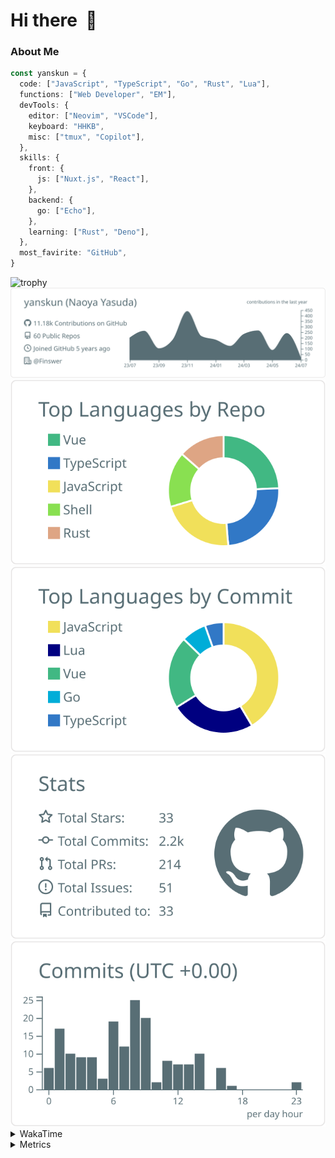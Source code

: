 # Hi there&nbsp; :wave:

### About Me

```ts
const yanskun = {
  code: ["JavaScript", "TypeScript", "Go", "Rust", "Lua"],
  functions: ["Web Developer", "EM"],
  devTools: {
    editor: ["Neovim", "VSCode"],
    keyboard: "HHKB",
    misc: ["tmux", "Copilot"],
  },
  skills: {
    front: {
      js: ["Nuxt.js", "React"],
    },
    backend: {
      go: ["Echo"],
    },
    learning: ["Rust", "Deno"],
  },
  most_favirite: "GitHub",
}
```
<!-- https://github.com/ryo-ma/github-profile-trophy -->
<img src="https://github-profile-trophy.vercel.app/?username=yanskun&theme=onedark&column=3" alt="trophy">

<!-- https://github.com/vn7n24fzkq/github-profile-summary-cards -->
<picture>
  <source media="(prefers-color-scheme: dark)" srcset="https://raw.githubusercontent.com/yanskun/yanskun/master/profile-summary-card-output/nord_dark/0-profile-details.svg">
 <img src="https://raw.githubusercontent.com/yanskun/yanskun/master/profile-summary-card-output/default/0-profile-details.svg">
</picture>
<br>
<picture>
  <source media="(prefers-color-scheme: dark)" srcset="https://raw.githubusercontent.com/yanskun/yanskun/master/profile-summary-card-output/nord_dark/1-repos-per-language.svg">
 <img src="https://raw.githubusercontent.com/yanskun/yanskun/master/profile-summary-card-output/default/1-repos-per-language.svg">
</picture>
<picture>
  <source media="(prefers-color-scheme: dark)" srcset="https://raw.githubusercontent.com/yanskun/yanskun/master/profile-summary-card-output/nord_dark/2-most-commit-language.svg">
 <img src="https://raw.githubusercontent.com/yanskun/yanskun/master/profile-summary-card-output/default/2-most-commit-language.svg">
</picture>
<br>
<picture>
  <source media="(prefers-color-scheme: dark)" srcset="https://raw.githubusercontent.com/yanskun/yanskun/master/profile-summary-card-output/nord_dark/3-stats.svg">
 <img src="https://raw.githubusercontent.com/yanskun/yanskun/master/profile-summary-card-output/default/3-stats.svg">
</picture>
<picture>
  <source media="(prefers-color-scheme: dark)" srcset="https://raw.githubusercontent.com/yanskun/yanskun/master/profile-summary-card-output/nord_dark/4-productive-time.svg">
 <img src="https://raw.githubusercontent.com/yanskun/yanskun/master/profile-summary-card-output/default/4-productive-time.svg">
</picture>

<details>
  <summary>WakaTime</summary>
<!--START_SECTION:waka-->
![Code Time](http://img.shields.io/badge/Code%20Time-928%20hrs%2024%20mins-blue)

**🐱 My GitHub Data** 

> 📦 126.8 kB Used in GitHub's Storage 
 > 
> 🏆 1,168 Contributions in the Year 2024
 > 
> 💼 Opted to Hire
 > 
> 📜 109 Public Repositories 
 > 
> 🔑 3 Private Repositories 
 > 
**I'm a Night 🦉** 

```text
🌞 Morning                1345 commits        ███░░░░░░░░░░░░░░░░░░░░░░   11.55 % 
🌆 Daytime                4254 commits        █████████░░░░░░░░░░░░░░░░   36.53 % 
🌃 Evening                3409 commits        ███████░░░░░░░░░░░░░░░░░░   29.28 % 
🌙 Night                  2636 commits        ██████░░░░░░░░░░░░░░░░░░░   22.64 % 
```
📅 **I'm Most Productive on Tuesday** 

```text
Monday                   1722 commits        ████░░░░░░░░░░░░░░░░░░░░░   14.79 % 
Tuesday                  2342 commits        █████░░░░░░░░░░░░░░░░░░░░   20.11 % 
Wednesday                1563 commits        ███░░░░░░░░░░░░░░░░░░░░░░   13.42 % 
Thursday                 1302 commits        ███░░░░░░░░░░░░░░░░░░░░░░   11.18 % 
Friday                   1169 commits        ███░░░░░░░░░░░░░░░░░░░░░░   10.04 % 
Saturday                 1587 commits        ███░░░░░░░░░░░░░░░░░░░░░░   13.63 % 
Sunday                   1959 commits        ████░░░░░░░░░░░░░░░░░░░░░   16.82 % 
```


📊 **This Week I Spent My Time On** 

```text
🕑︎ Time Zone: Asia/Tokyo

💬 Programming Languages: 
TypeScript               10 hrs 12 mins      ██████████████████░░░░░░░   71.33 % 
Go                       54 mins             ██░░░░░░░░░░░░░░░░░░░░░░░   06.38 % 
YAML                     47 mins             █░░░░░░░░░░░░░░░░░░░░░░░░   05.49 % 
Makefile                 33 mins             █░░░░░░░░░░░░░░░░░░░░░░░░   03.89 % 
JSON                     28 mins             █░░░░░░░░░░░░░░░░░░░░░░░░   03.31 % 

🔥 Editors: 
VS Code                  10 hrs 2 mins       ██████████████████░░░░░░░   70.16 % 
Neovim                   4 hrs 16 mins       ███████░░░░░░░░░░░░░░░░░░   29.84 % 

💻 Operating System: 
Mac                      14 hrs 18 mins      █████████████████████████   100.00 % 
```


 Last Updated on 04/07/2024 06:09:48 UTC
<!--END_SECTION:waka-->
</details>

<details>
  <summary>Metrics</summary>
  <img src="https://github.com/yanskun/yanskun/blob/main/github-metrics.svg" alt="Metrics">
</details>
